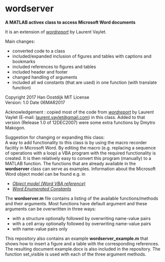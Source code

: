 # wordserver

**A MATLAB activex class to access Microsoft Word documents**

It is an extension of [*wordreport*](https://nl.mathworks.com/matlabcentral/fileexchange/17953-wordreport) by Laurent Vaylet.

Main changes:   
* converted code to a class
* included/expanded inclusion of figures and tables with captions and bookmarks
* included references to figures and tables
* included header and footer
* changed handling of arguments
* included all wd constants (that are used) in one function (with translate function)

Copyright 2017 Han Oostdijk  MIT License  
Version: 1.0  Date 06MAR2017
    
Acknowledgement : copied most of the code from [*wordreport*](https://nl.mathworks.com/matlabcentral/fileexchange/17953-wordreport) by Laurent Vaylet (E-mail: laurent.vaylet@gmail.com) in this class. Added to that version (Release 1.0 of 12DEC2007) were some extra functions by Dmytro Makogon.

Suggestion for changing or expanding this class:  
A way to add functionality to this class is by using the macro recorder facility in Microsoft Word. By editing the macro (e.g. replacing a sequence of operations with a loop) a VBA program with the required functionality is created. It is then relatively easy to convert this program (manually) to a MATLAB function. The functions that are already available in the **wordserver** class can serve as examples. Information about the Microsoft Word object model can be found e.g. in   
*   [*Object model (Word VBA reference)*](https://msdn.microsoft.com/en-us/library/office/ff837519.aspx)  
*   [*Word Enumerated Constants*](https://msdn.microsoft.com/en-us/library/office/aa211923(v=office.11).aspx)  

The **wordserver.m** file contains a listing of the available functions/methods and their arguments. 
Most functions have default argument and these arguments can be overwritten in three ways:  
* with a structure optionally followed by overwriting name-value pairs
* with a cell array optionally followed by overwriting name-value pairs
* with name-value pairs only
    
This repository also contains an example **wordserver_example.m** that shows how to insert a figure and a table with the corresponding references. 
The resulting document example.docx is also included in the repository.
The function set_visible is used with each of the three argument methods.
